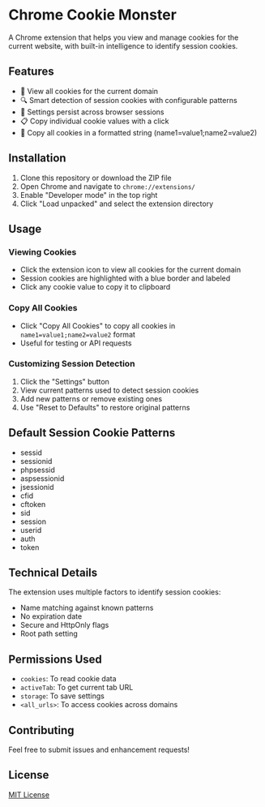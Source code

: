 # Chrome Cookie Monster

A Chrome extension that helps you view and manage cookies for the current website, with built-in intelligence to identify session cookies.

## Features

- 👀 View all cookies for the current domain
- 🔍 Smart detection of session cookies with configurable patterns
- 💾 Settings persist across browser sessions
- 📋 Copy individual cookie values with a click
- 🔄 Copy all cookies in a formatted string (name1=value1;name2=value2)

## Installation

1. Clone this repository or download the ZIP file
2. Open Chrome and navigate to `chrome://extensions/`
3. Enable "Developer mode" in the top right
4. Click "Load unpacked" and select the extension directory

## Usage

### Viewing Cookies
- Click the extension icon to view all cookies for the current domain
- Session cookies are highlighted with a blue border and labeled
- Click any cookie value to copy it to clipboard

### Copy All Cookies
- Click "Copy All Cookies" to copy all cookies in `name1=value1;name2=value2` format
- Useful for testing or API requests

### Customizing Session Detection
1. Click the "Settings" button
2. View current patterns used to detect session cookies
3. Add new patterns or remove existing ones
4. Use "Reset to Defaults" to restore original patterns

## Default Session Cookie Patterns
- sessid
- sessionid
- phpsessid
- aspsessionid
- jsessionid
- cfid
- cftoken
- sid
- session
- userid
- auth
- token

## Technical Details

The extension uses multiple factors to identify session cookies:
- Name matching against known patterns
- No expiration date
- Secure and HttpOnly flags
- Root path setting

## Permissions Used
- `cookies`: To read cookie data
- `activeTab`: To get current tab URL
- `storage`: To save settings
- `<all_urls>`: To access cookies across domains

## Contributing

Feel free to submit issues and enhancement requests!

## License

[MIT License](LICENSE)
